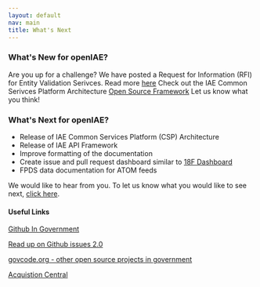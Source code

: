 ```yaml
---
layout: default
nav: main
title: What's Next
---
```

### What's New for openIAE?
Are you up for a challenge? We have posted a Request for Information (RFI) for Entity Validation Serivces. Read more [here](https://gsa.github.io/openIAE/sourcessought)
Check out the IAE Common Serivces Platform Architecture [Open Source Framework](https://github.com/GSA/IAE-Architecture/blob/master/to-be/architecture/technology-architecture/iae-csp-architecture.pdf) Let us know what you think!

### What's Next for openIAE?

- Release of IAE Common Services Platform (CSP) Architecture
- Release of IAE API Framework
- Improve formatting of the documentation
- Create issue and pull request dashboard similar to [18F Dashboard](https://18f.gsa.gov/dashboard/)
- FPDS data documentation for ATOM feeds

We would like to hear from you. To let us know what you would like to see next, [click here](https://github.com/GSA/openIAE/issues).

#### Useful Links
[Github In Government](https://github.com/18F/github-in-government)  

[Read up on Github issues 2.0](https://github.com/blog/831-issues-2-0-the-next-generation)  

[govcode.org - other open source projects in government](http://www.govcode.org/)  

[Acquistion Central](http://www.acquisition.gov/)  


